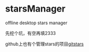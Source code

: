 # starsManager
offline desktop stars manager

先挖个坑，有空再填2333

github上也有个管理stars的项目[gitstars](https://github.com/Monine/gitstars)
